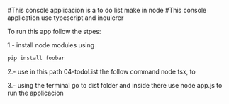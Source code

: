 #This console applicacion is a to do list make in node
#This console application use typescript and inquierer

To run this app follow the stpes:

1.- install node modules using 
```bash
pip install foobar
```

2.- use in this path 04-todoList the follow command node tsx, to

3.- using the terminal go to dist folder and inside there use node app.js to run the applicacion
